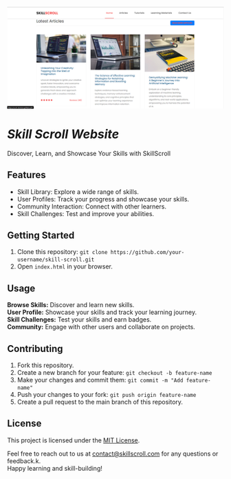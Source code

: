 ![Project 2 Screenshot](https://github.com/Scott-TechStar/Scott-TechStar.github.io/blob/main/sources/images/SkillScroll.png)
<!DOCTYPE html>
<html>
<head>
  
  <link rel="stylesheet" href="https://stackpath.bootstrapcdn.com/bootstrap/4.5.2/css/bootstrap.min.css">
</head>
<body>

<div class="container mt-5">
  <strong><h1 class="display-4"><i>Skill Scroll Website</i></h1></strong>
  <p class="lead">Discover, Learn, and Showcase Your Skills with SkillScroll</p>
</div>

<div class="container mt-5">
  <h2>Features</h2>
  <ul>
    <li>Skill Library: Explore a wide range of skills.</li>
    <li>User Profiles: Track your progress and showcase your skills.</li>
    <li>Community Interaction: Connect with other learners.</li>
    <li>Skill Challenges: Test and improve your abilities.</li>
  </ul>
</div>

<div class="container mt-5">
  <h2>Getting Started</h2>
  <ol>
    <li>Clone this repository: <code>git clone https://github.com/your-username/skill-scroll.git</code></li>
    <li>Open <code>index.html</code> in your browser.</li>
  </ol>
</div>

<div class="container mt-5">
  <h2>Usage</h2>
  <p>
    <strong>Browse Skills:</strong> Discover and learn new skills.
    <br>
    <strong>User Profile:</strong> Showcase your skills and track your learning journey.
    <br>
    <strong>Skill Challenges:</strong> Test your skills and earn badges.
    <br>
    <strong>Community:</strong> Engage with other users and collaborate on projects.
  </p>
</div>

<div class="container mt-5">
  <h2>Contributing</h2>
  <ol>
    <li>Fork this repository.</li>
    <li>Create a new branch for your feature: <code>git checkout -b feature-name</code></li>
    <li>Make your changes and commit them: <code>git commit -m "Add feature-name"</code></li>
    <li>Push your changes to your fork: <code>git push origin feature-name</code></li>
    <li>Create a pull request to the main branch of this repository.</li>
  </ol>
</div>

<div class="container mt-5">
  <h2>License</h2>
  <p>This project is licensed under the <a href="LICENSE">MIT License</a>.</p>
</div>

<div class="container mt-5 mb-3">
  <p class="text-center">
    Feel free to reach out to us at <a href="mailto:johnniekips@gmail.com">contact@skillscroll.com</a> for any questions or feedback.k.
    <br>
    Happy learning and skill-building!
  </p>
</div>

</body>
</html>


